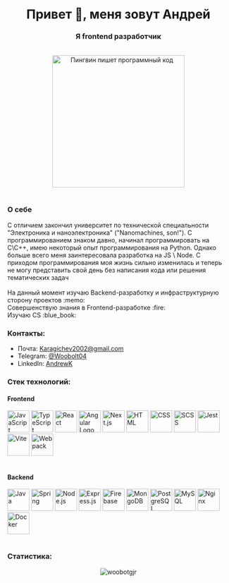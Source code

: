 <h1 align="center">Привет 👋, меня зовут Андрей</h1>
<h3 align="center">Я frontend разработчик</h3>
<br>
<div align="center">
  <img src="https://media.giphy.com/media/2IudUHdI075HL02Pkk/giphy.gif" width="300" alt="Пингвин пишет программный код">
  <br>
</div>
<br>

<h3 align='left'>О себе</h3>
С отличием закончил университет по технической специальности "Электроника и наноэлектроника" ("Nanomachines, son!"). С программированием знаком давно, начинал программировать на C\C++, имею некоторый опыт программирования на Python. Однако больше всего меня заинтересовала разработка на JS \ Node. С приходом программирования моя жизнь сильно изменилась и теперь не могу представить свой день без написания кода или решения тематических задач
<br>
<br>
На данный момент изучаю Backend-разработку и инфраструктурную сторону проектов :memo:
<br>
Совершенствую знания в Frontend-разработке :fire:
<br>
Изучаю CS :blue_book:

<h3 align="left">Контакты:</h3>
<ul align="left">
 	<li>Почта: <a href='mailto:Karagichev2002@gmail.com'>Karagichev2002@gmail.com</a></li>
 	<li>Telegram: <a href='https://t.me/woobolt04'>@Woobolt04</a></li>
 	<li>LinkedIn: <a href='https://www.linkedin.com/in/andrey-karagichev-62055b1a8/'>AndrewK</a></li>
</ul>

<h3 align="left">Стек технологий:</h3>
<h4 align='left'>Frontend</h4>
<div>
  <img src="https://img.icons8.com/color/96/000000/javascript.png" alt="JavaScript" width="50" height="50">
  <img src="https://img.icons8.com/color/96/000000/typescript.png" alt="TypeScript" width="50" height="50">
  <img src="https://img.icons8.com/plasticine/100/000000/react.png" alt="React" width="50" height="50">
  <img src="https://angular.io/assets/images/logos/angular/angular.svg" alt="Angular Logo" width="50" height="50">
  <img src="https://upload.wikimedia.org/wikipedia/commons/8/8e/Nextjs-logo.svg" alt="Next.js" width="50" height="50" style="background-color: white;">
  <img src="https://img.icons8.com/color/96/000000/html-5--v1.png" alt="HTML" width="50" height="50">
  <img src="https://img.icons8.com/color/96/000000/css3.png" alt="CSS" width="50" height="50">
  <img src="https://img.icons8.com/color/96/000000/sass.png" alt="SCSS" width="50" height="50">
  <img src="https://jestjs.io/img/favicon/favicon.ico" alt="Jest" width="50" height="50">
  <img src="https://vitejs.dev/logo.svg" alt="Vite" width="50" height="50">
  <img src="https://img.icons8.com/color/96/000000/webpack.png" alt="Webpack" width="50" height="50">

</div>
<br>
<h4 align='left'>Backend</h4>
<div>
  <img src="https://img.icons8.com/color/96/000000/java-coffee-cup-logo.png" alt="Java" width="50" height="50">
  <img src="https://img.icons8.com/color/96/000000/spring-logo.png" alt="Spring" width="50" height="50">
  <img src="https://img.icons8.com/color/96/000000/nodejs.png" alt="Node.js" width="50" height="50">
  <img src="https://img.icons8.com/color/96/000000/express.png" alt="Express.js" width="50" height="50">
  <img src="https://img.icons8.com/color/96/000000/firebase.png" alt="Firebase" width="50" height="50">
  <img src="https://img.icons8.com/color/96/000000/mongodb.png" alt="MongoDB" width="50" height="50">
  <img src="https://img.icons8.com/color/96/000000/postgreesql.png" alt="PostgreSQL" width="50" height="50">
  <img src="https://img.icons8.com/color/96/000000/mysql-logo.png" alt="MySQL" width="50" height="50">
  <img src="https://img.icons8.com/color/96/000000/nginx.png" alt="Nginx" width="50" height="50">
  <img src="https://img.icons8.com/color/96/000000/docker.png" alt="Docker" width="50" height="50">
</div>
<br>

<h3>Статистика:</h3>
<div align='center'>
  <p><img src="https://github-readme-stats.vercel.app/api/top-langs?username=woobotgjr&show_icons=true&locale=en&layout=compact" alt="woobotgjr" /></p>
</div>
